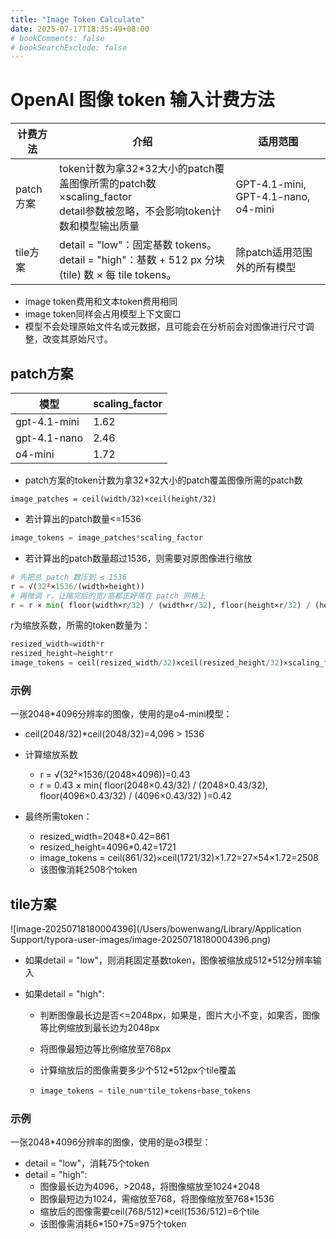 ```yaml
---
title: "Image Token Calculate"
date: 2025-07-17T18:35:49+08:00
# bookComments: false
# bookSearchExclude: false
---
```


# OpenAI 图像 token 输入计费方法

| 计费方法  | 介绍                                                         | 适用范围                            |
| --------- | ------------------------------------------------------------ | ----------------------------------- |
| patch方案 | token计数为拿32*32大小的patch覆盖图像所需的patch数×scaling_factor<br />detail参数被忽略，不会影响token计数和模型输出质量 | GPT-4.1-mini, GPT-4.1-nano, o4-mini |
| tile方案  | detail = "low"：固定基数 tokens。<br/>detail = "high"：基数 + 512 px 分块(tile) 数 × 每 tile tokens。 | 除patch适用范围外的所有模型         |

* image token费用和文本token费用相同
* image token同样会占用模型上下文窗口
* 模型不会处理原始文件名或元数据，且可能会在分析前会对图像进行尺寸调整，改变其原始尺寸。

## patch方案

| 模型         | scaling_factor |
| ------------ | -------------- |
| gpt-4.1-mini | 1.62           |
| gpt-4.1-nano | 2.46           |
| o4-mini      | 1.72           |

* patch方案的token计数为拿32*32大小的patch覆盖图像所需的patch数

```text
image_patches = ceil(width/32)×ceil(height/32)
```

* 若计算出的patch数量<=1536

```python
image_tokens = image_patches*scaling_factor
```

* 若计算出的patch数量超过1536，则需要对原图像进行缩放

```python
# 先把总 patch 数压到 ≤ 1536
r = √(32²×1536/(width×height))
# 再微调 r，让缩完后的宽/高都正好落在 patch 网格上
r = r × min( floor(width×r/32) / (width×r/32), floor(height×r/32) / (height×r/32) )
```

r为缩放系数，所需的token数量为：

```python
resized_width=width*r
resized_height=height*r
image_tokens = ceil(resized_width/32)×ceil(resized_height/32)×scaling_factor
```

### 示例

一张2048*4096分辨率的图像，使用的是o4-mini模型：

* ceil(2048/32)*ceil(2048/32)=4,096 > 1536

* 计算缩放系数
  * r = √(32²×1536/(2048×4096))=0.43
  * r = 0.43 × min( floor(2048×0.43/32) / (2048×0.43/32), floor(4096×0.43/32) / (4096×0.43/32) )=0.42
* 最终所需token：
  * resized_width=2048*0.42=861
  * resized_height=4096*0.42=1721
  * image_tokens = ceil(861/32)×ceil(1721/32)×1.72=27×54×1.72=2508
  * 该图像消耗2508个token



## tile方案

![image-20250718180004396](/Users/bowenwang/Library/Application Support/typora-user-images/image-20250718180004396.png)

* 如果detail = "low"，则消耗固定基数token，图像被缩放成512*512分辨率输入

* 如果detail = "high":

  * 判断图像最长边是否<=2048px，如果是，图片大小不变，如果否，图像等比例缩放到最长边为2048px

  * 将图像最短边等比例缩放至768px

  * 计算缩放后的图像需要多少个512*512px个tile覆盖

  * ```python
    image_tokens = tile_num*tile_tokens+base_tokens
    ```

### 示例

一张2048*4096分辨率的图像，使用的是o3模型：

* detail = "low"，消耗75个token
* detail = "high":
  * 图像最长边为4096，>2048，将图像缩放至1024*2048
  * 图像最短边为1024，需缩放至768，将图像缩放至768*1536
  * 缩放后的图像需要ceil(768/512)*ceil(1536/512)=6个tile
  * 该图像需消耗6*150+75=975个token



